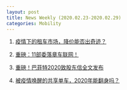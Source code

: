 ```yaml
---
layout: post
title: News Weekly (2020.02.23-2020.02.29) 
categories: Mobility
---
```


1. [疫情下的租车市场，降价能否出奇迹？](https://www.huxiu.com/article/340833.html)

2. [重磅：11部委落章车联网！](https://mp.weixin.qq.com/s/LCqKpRtb5EJiVdcHgC-37A)

3. [重磅！巴菲特2020致股东信全文发布](https://news.futunn.com/post/5160016?src=33&user_id=7278529&auth_token=159049&clienttype=12&clientver=10.1.736&clientlang=0&utm_medium=futu_niuniu_share&utm_content=web_share&utm_campaign=news&utm_term=5160016)

4. [被疫情唤醒的共享单车，2020年能翻身吗？](https://www.huxiu.com/article/341005.html)

